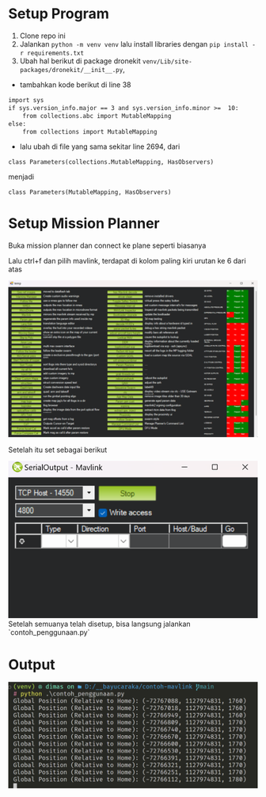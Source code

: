 # Setup Program

1. Clone repo ini
2. Jalankan `python -m venv venv` lalu install libraries dengan `pip install -r requirements.txt`
3. Ubah hal berikut di package dronekit `venv/Lib/site-packages/dronekit/__init__.py`,

- tambahkan kode berikut di line 38

```
import sys
if sys.version_info.major == 3 and sys.version_info.minor >=  10:
    from collections.abc import MutableMapping
else:
    from collections import MutableMapping
```

- lalu ubah di file yang sama sekitar line 2694, dari

```
class Parameters(collections.MutableMapping, HasObservers)
```

menjadi

```
class Parameters(MutableMapping, HasObservers)
```

# Setup Mission Planner

Buka mission planner dan connect ke plane seperti biasanya

Lalu ctrl+f dan pilih mavlink, terdapat di kolom paling kiri urutan ke 6 dari atas

<img src="./img/setting.png" />

Setelah itu set sebagai berikut

<img src="./img/tcphost.png" />
Setelah semuanya telah disetup, bisa langsung jalankan `contoh_penggunaan.py`

# Output

<img src="./img/output.png" />
